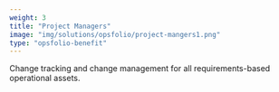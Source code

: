 ```yaml
---
weight: 3
title: "Project Managers"
image: "img/solutions/opsfolio/project-mangers1.png"
type: "opsfolio-benefit"
---
```

Change tracking and change management for all requirements-based operational assets.


